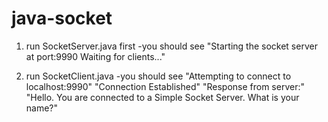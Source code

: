 # java-socket
1) run SocketServer.java first
  -you should see 
  "Starting the socket server at port:9990 Waiting for clients..."
  
2) run SocketClient.java
  -you should see
  "Attempting to connect to localhost:9990"
  "Connection Established"
  "Response from server:"
  "Hello. You are connected to a Simple Socket Server. What is your name?"
